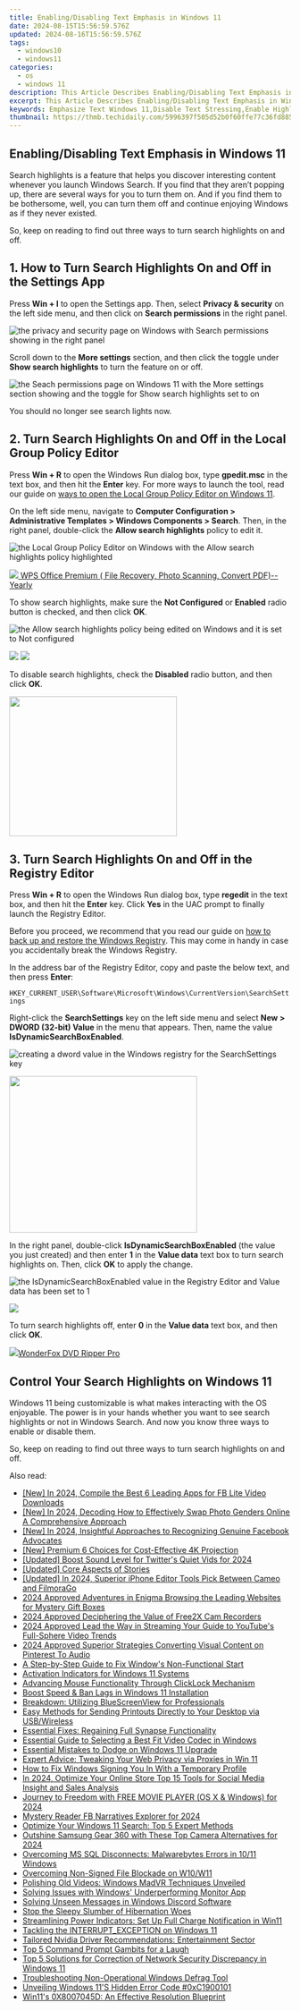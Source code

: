 ```yaml
---
title: Enabling/Disabling Text Emphasis in Windows 11
date: 2024-08-15T15:56:59.576Z
updated: 2024-08-16T15:56:59.576Z
tags:
  - windows10
  - windows11
categories:
  - os
  - windows 11
description: This Article Describes Enabling/Disabling Text Emphasis in Windows 11
excerpt: This Article Describes Enabling/Disabling Text Emphasis in Windows 11
keywords: Emphasize Text Windows 11,Disable Text Stressing,Enable Highlight Window,Turn Off Bold Text Win,Activate Italics Windows,Deactivate Font Stress,Change Text Emphasis Win11
thumbnail: https://thmb.techidaily.com/5996397f505d52b0f60ffe77c36fd8859621590a57dd0707f44eeaa06c560dbc.jpg
---
```


## Enabling/Disabling Text Emphasis in Windows 11

 Search highlights is a feature that helps you discover interesting content whenever you launch Windows Search. If you find that they aren’t popping up, there are several ways for you to turn them on. And if you find them to be bothersome, well, you can turn them off and continue enjoying Windows as if they never existed.

 So, keep on reading to find out three ways to turn search highlights on and off.

## 1\. How to Turn Search Highlights On and Off in the Settings App

 Press **Win + I** to open the Settings app. Then, select **Privacy & security** on the left side menu, and then click on **Search permissions** in the right panel.

![the privacy and security page on Windows with Search permissions showing in the right panel](https://static1.makeuseofimages.com/wordpress/wp-content/uploads/2023/05/windows-search-permissions.jpg)

 Scroll down to the **More settings** section, and then click the toggle under **Show search highlights** to turn the feature on or off.

![the Seach permissions page on Windows 11 with the More settings section showing and the toggle for Show search highlights set to on](https://static1.makeuseofimages.com/wordpress/wp-content/uploads/2023/05/windows-search-permissions-settings.jpg)

 You should no longer see search lights now.

## 2\. Turn Search Highlights On and Off in the Local Group Policy Editor

 Press **Win + R** to open the Windows Run dialog box, type **gpedit.msc** in the text box, and then hit the **Enter** key. For more ways to launch the tool, read our guide on [ways to open the Local Group Policy Editor on Windows 11](https://www.makeuseof.com/windows-11-open-local-group-policy-editor/).

 On the left side menu, navigate to **Computer Configuration > Administrative Templates > Windows Components > Search**. Then, in the right panel, double-click the **Allow search highlights** policy to edit it.

![the Local Group Policy Editor on Windows with the Allow search highlights policy highlighted](https://static1.makeuseofimages.com/wordpress/wp-content/uploads/2023/05/lgpe-windows-allow-search-highlights-policy.jpg)
<!-- affiliate ads begin -->
<a href="https://secure.2checkout.com/order/checkout.php?PRODS=38729081&QTY=1&AFFILIATE=108875&CART=1"><img src="https://website-prod.cache.wpscdn.com/img/wps-spreadsheet-free-excel-editor-online-offline-1x.93e269d.png" border="0">
WPS Office Premium ( File Recovery, Photo Scanning, Convert PDF)--Yearly</a>
<!-- affiliate ads end -->

 To show search highlights, make sure the **Not Configured** or **Enabled** radio button is checked, and then click **OK**.

![the Allow search highlights policy being edited on Windows and it is set to Not configured](https://static1.makeuseofimages.com/wordpress/wp-content/uploads/2023/05/allow-search-highlights-not-configured-windows.jpg)
<!-- affiliate ads begin -->
<a href="https://shop.manycam.com/order/checkout.php?PRODS=17727588&QTY=1&AFFILIATE=108875&CART=1"><img src="https://secure.avangate.com/images/merchant/8230bea7d54bcdf99cdfe85cb07313d5/mcaffbanner600x500.png" border="0"></a>
<a href="https://shop.manycam.com/order/checkout.php?PRODS=17727588&QTY=1&AFFILIATE=108875&CART=1"><img src="https://secure.avangate.com/images/merchant/8230bea7d54bcdf99cdfe85cb07313d5/Affiliates_300x250px_valentinesday.png" border="0"></a>
<!-- affiliate ads end -->

 To disable search highlights, check the **Disabled** radio button, and then click **OK**.

<!-- affiliate ads begin -->
<a href="https://boody-eco-wear.pxf.io/c/5597632/1567905/13846" target="_top" id="1567905"><img src="//a.impactradius-go.com/display-ad/13846-1567905" border="0" alt="" width="300" height="250"/></a><img height="0" width="0" src="https://imp.pxf.io/i/5597632/1567905/13846" style="position:absolute;visibility:hidden;" border="0" />
<!-- affiliate ads end -->
## 3\. Turn Search Highlights On and Off in the Registry Editor

 Press **Win + R** to open the Windows Run dialog box, type **regedit** in the text box, and then hit the **Enter** key. Click **Yes** in the UAC prompt to finally launch the Registry Editor.

 Before you proceed, we recommend that you read our guide on [how to back up and restore the Windows Registry](https://www.makeuseof.com/tag/backup-restore-windows-registry/). This may come in handy in case you accidentally break the Windows Registry.

 In the address bar of the Registry Editor, copy and paste the below text, and then press **Enter**:

`HKEY_CURRENT_USER\Software\Microsoft\Windows\CurrentVersion\SearchSettings`

 Right-click the **SearchSettings** key on the left side menu and select **New > DWORD (32-bit) Value** in the menu that appears. Then, name the value **IsDynamicSearchBoxEnabled**.

![creating a dword value in the Windows registry for the SearchSettings key](https://static1.makeuseofimages.com/wordpress/wp-content/uploads/2023/05/creating-dword-windows-registry.jpg)
<!-- affiliate ads begin -->
<a href="https://laganoo.pxf.io/c/5597632/1657397/16446" target="_top" id="1657397"><img src="//a.impactradius-go.com/display-ad/16446-1657397" border="0" alt="" width="336" height="280"/></a><img height="0" width="0" src="https://imp.pxf.io/i/5597632/1657397/16446" style="position:absolute;visibility:hidden;" border="0" />
<!-- affiliate ads end -->

 In the right panel, double-click **IsDynamicSearchBoxEnabled** (the value you just created) and then enter **1** in the **Value data** text box to turn search highlights on. Then, click **OK** to apply the change.

![the IsDynamicSearchBoxEnabled value in the Registry Editor and Value data has been set to 1](https://static1.makeuseofimages.com/wordpress/wp-content/uploads/2023/05/editing-isdynamicsearchboxenabled-value-windows-registry.jpg)
<!-- affiliate ads begin -->
<a href="https://store.revouninstaller.com/order/checkout.php?PRODS=27889512&QTY=1&AFFILIATE=108875&CART=1"><img src="https://secure.avangate.com/images/merchant/4282ec8de8c9be897e7aff4aa231b1a4/728__90.jpg" border="0"></a>
<!-- affiliate ads end -->

 To turn search highlights off, enter **0** in the **Value data** text box, and then click **OK**.

<!-- affiliate ads begin -->
<a href="https://secure.2checkout.com/order/checkout.php?PRODS=3922934&QTY=1&AFFILIATE=108875&CART=1"><img src="https://secure.avangate.com/images/merchant/4b0a0290ad7df100b77e86839989a75e/products/ripperpro.png" border="0">WonderFox DVD Ripper Pro</a>
<!-- affiliate ads end -->
## Control Your Search Highlights on Windows 11

 Windows 11 being customizable is what makes interacting with the OS enjoyable. The power is in your hands whether you want to see search highlights or not in Windows Search. And now you know three ways to enable or disable them.

 So, keep on reading to find out three ways to turn search highlights on and off.



<ins class="adsbygoogle"
      style="display:block"
      data-ad-client="ca-pub-7571918770474297"
      data-ad-slot="8358498916"
      data-ad-format="auto"
      data-full-width-responsive="true"></ins>


<span class="atpl-alsoreadstyle">Also read:</span>
<div><ul>
<li><a href="https://facebook-clips.techidaily.com/new-in-2024-compile-the-best-6-leading-apps-for-fb-lite-video-downloads/"><u>[New] In 2024, Compile the Best  6 Leading Apps for FB Lite Video Downloads</u></a></li>
<li><a href="https://instagram-video-recordings.techidaily.com/new-in-2024-decoding-how-to-effectively-swap-photo-genders-online-a-comprehensive-approach/"><u>[New] In 2024, Decoding How to Effectively Swap Photo Genders Online  A Comprehensive Approach</u></a></li>
<li><a href="https://facebook-video-files.techidaily.com/new-in-2024-insightful-approaches-to-recognizing-genuine-facebook-advocates/"><u>[New] In 2024, Insightful Approaches to Recognizing Genuine Facebook Advocates</u></a></li>
<li><a href="https://extra-skills.techidaily.com/new-premium-6-choices-for-cost-effective-4k-projection/"><u>[New] Premium 6 Choices for Cost-Effective 4K Projection</u></a></li>
<li><a href="https://twitter-videos.techidaily.com/updated-boost-sound-level-for-twitters-quiet-vids-for-2024/"><u>[Updated] Boost Sound Level for Twitter's Quiet Vids for 2024</u></a></li>
<li><a href="https://extra-hints.techidaily.com/updated-core-aspects-of-stories/"><u>[Updated] Core Aspects of Stories</u></a></li>
<li><a href="https://vimeo-videos.techidaily.com/updated-in-2024-superior-iphone-editor-tools-pick-between-cameo-and-filmorago/"><u>[Updated] In 2024, Superior iPhone Editor Tools  Pick Between Cameo and FilmoraGo</u></a></li>
<li><a href="https://extra-lessons.techidaily.com/2024-approved-adventures-in-enigma-browsing-the-leading-websites-for-mystery-gift-boxes/"><u>2024 Approved  Adventures in Enigma  Browsing the Leading Websites for Mystery Gift Boxes</u></a></li>
<li><a href="https://visual-screen-recording.techidaily.com/2024-approved-deciphering-the-value-of-free2x-cam-recorders/"><u>2024 Approved  Deciphering the Value of Free2X Cam Recorders</u></a></li>
<li><a href="https://youtube-web.techidaily.com/approved-lead-the-way-in-streaming-your-guide-to-youtubes-full-sphere-video-trends/"><u>2024 Approved  Lead the Way in Streaming  Your Guide to YouTube's Full-Sphere Video Trends</u></a></li>
<li><a href="https://some-approaches.techidaily.com/2024-approved-superior-strategies-converting-visual-content-on-pinterest-to-audio/"><u>2024 Approved  Superior Strategies  Converting Visual Content on Pinterest To Audio</u></a></li>
<li><a href="https://windows11.techidaily.com/a-step-by-step-guide-to-fix-windows-non-functional-start/"><u>A Step-by-Step Guide to Fix Window's Non-Functional Start</u></a></li>
<li><a href="https://windows11.techidaily.com/activation-indicators-for-windows-11-systems/"><u>Activation Indicators for Windows 11 Systems</u></a></li>
<li><a href="https://windows11.techidaily.com/advancing-mouse-functionality-through-clicklock-mechanism/"><u>Advancing Mouse Functionality Through ClickLock Mechanism</u></a></li>
<li><a href="https://windows11.techidaily.com/boost-speed-and-ban-lags-in-windows-11-installation/"><u>Boost Speed & Ban Lags in Windows 11 Installation</u></a></li>
<li><a href="https://windows11.techidaily.com/breakdown-utilizing-bluescreenview-for-professionals/"><u>Breakdown: Utilizing BlueScreenView for Professionals</u></a></li>
<li><a href="https://tech-recovery.techidaily.com/easy-methods-for-sending-printouts-directly-to-your-desktop-via-usbwireless/"><u>Easy Methods for Sending Printouts Directly to Your Desktop via USB/Wireless</u></a></li>
<li><a href="https://windows11.techidaily.com/essential-fixes-regaining-full-synapse-functionality/"><u>Essential Fixes: Regaining Full Synapse Functionality</u></a></li>
<li><a href="https://windows11.techidaily.com/essential-guide-to-selecting-a-best-fit-video-codec-in-windows/"><u>Essential Guide to Selecting a Best Fit Video Codec in Windows</u></a></li>
<li><a href="https://windows11.techidaily.com/essential-mistakes-to-dodge-on-windows-11-upgrade/"><u>Essential Mistakes to Dodge on Windows 11 Upgrade</u></a></li>
<li><a href="https://windows11.techidaily.com/expert-advice-tweaking-your-web-privacy-via-proxies-in-win-11/"><u>Expert Advice: Tweaking Your Web Privacy via Proxies in Win 11</u></a></li>
<li><a href="https://windows11.techidaily.com/how-to-fix-windows-signing-you-in-with-a-temporary-profile/"><u>How to Fix Windows Signing You In With a Temporary Profile</u></a></li>
<li><a href="https://facebook-video-recording.techidaily.com/in-2024-optimize-your-online-store-top-15-tools-for-social-media-insight-and-sales-analysis/"><u>In 2024, Optimize Your Online Store  Top 15 Tools for Social Media Insight and Sales Analysis</u></a></li>
<li><a href="https://extra-support.techidaily.com/journey-to-freedom-with-free-movie-player-os-x-and-windows-for-2024/"><u>Journey to Freedom with FREE MOVIE PLAYER (OS X & Windows) for 2024</u></a></li>
<li><a href="https://facebook-video-content.techidaily.com/mystery-reader-fb-narratives-explorer-for-2024/"><u>Mystery Reader  FB Narratives Explorer for 2024</u></a></li>
<li><a href="https://win11-tips.techidaily.com/optimize-your-windows-11-search-top-5-expert-methods/"><u>Optimize Your Windows 11 Search: Top 5 Expert Methods</u></a></li>
<li><a href="https://extra-support.techidaily.com/outshine-samsung-gear-360-with-these-top-camera-alternatives-for-2024/"><u>Outshine Samsung Gear 360 with These Top Camera Alternatives for 2024</u></a></li>
<li><a href="https://windows11.techidaily.com/overcoming-ms-sql-disconnects-malwarebytes-errors-in-1011-windows/"><u>Overcoming MS SQL Disconnects: Malwarebytes Errors in 10/11 Windows</u></a></li>
<li><a href="https://windows11.techidaily.com/overcoming-non-signed-file-blockade-on-w10w11/"><u>Overcoming Non-Signed File Blockade on W10/W11</u></a></li>
<li><a href="https://windows11.techidaily.com/polishing-old-videos-windows-madvr-techniques-unveiled/"><u>Polishing Old Videos: Windows MadVR Techniques Unveiled</u></a></li>
<li><a href="https://windows11.techidaily.com/solving-issues-with-windows-underperforming-monitor-app/"><u>Solving Issues with Windows' Underperforming Monitor App</u></a></li>
<li><a href="https://windows11.techidaily.com/solving-unseen-messages-in-windows-discord-software/"><u>Solving Unseen Messages in Windows Discord Software</u></a></li>
<li><a href="https://windows11.techidaily.com/stop-the-sleepy-slumber-of-hibernation-woes/"><u>Stop the Sleepy Slumber of Hibernation Woes</u></a></li>
<li><a href="https://windows11.techidaily.com/streamlining-power-indicators-set-up-full-charge-notification-in-win11/"><u>Streamlining Power Indicators: Set Up Full Charge Notification in Win11</u></a></li>
<li><a href="https://windows11.techidaily.com/tackling-the-interruptexception-on-windows-11/"><u>Tackling the INTERRUPT_EXCEPTION on Windows 11</u></a></li>
<li><a href="https://windows11.techidaily.com/tailored-nvidia-driver-recommendations-entertainment-sector/"><u>Tailored Nvidia Driver Recommendations: Entertainment Sector</u></a></li>
<li><a href="https://windows11.techidaily.com/top-5-command-prompt-gambits-for-a-laugh/"><u>Top 5 Command Prompt Gambits for a Laugh</u></a></li>
<li><a href="https://windows11.techidaily.com/top-5-solutions-for-correction-of-network-security-discrepancy-in-windows-11/"><u>Top 5 Solutions for Correction of Network Security Discrepancy in Windows 11</u></a></li>
<li><a href="https://windows11.techidaily.com/troubleshooting-non-operational-windows-defrag-tool/"><u>Troubleshooting Non-Operational Windows Defrag Tool</u></a></li>
<li><a href="https://windows11.techidaily.com/unveiling-windows-11s-hidden-error-code-0xc1900101/"><u>Unveiling Windows 11'S Hidden Error Code #0xC1900101</u></a></li>
<li><a href="https://windows11.techidaily.com/win11s-0x8007045d-an-effective-resolution-blueprint/"><u>Win11's 0X8007045D: An Effective Resolution Blueprint</u></a></li>
</ul></div>
